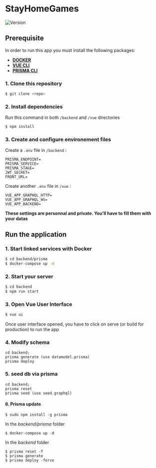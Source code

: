 # StayHomeGames
![Version](https://img.shields.io/badge/version-alpha%201.2-blue)

## Prerequisite
In order to run this app you must install the following packages:
* [**DOCKER**](https://www.docker.com/)
* [**VUE CLI**](https://cli.vuejs.org/guide/installation.html)
* [**PRISMA CLI**](https://www.prisma.io/docs/get-started/01-setting-up-prisma-new-database-JAVASCRIPT-a002/#install-the-prisma-cli)

### 1. Clone this repository
```sh
$ git clone <repo>
```

### 2. Install dependencies
Run this command in both `/backend` and `/vue` directories
```sh
$ npm install
```

### 3. Create and configure environement files
Create a `.env` file in `/backend` :
```
PRISMA_ENDPOINT=
PRISMA_SERVICE=
PRISMA_STAGE=
JWT_SECRET=
FRONT_URL=
```

Create another `.env` file in `/vue` :
```
VUE_APP_GRAPHQL_HTTP=
VUE_APP_GRAPHQL_WS=
VUE_APP_BACKEND=
```

**These settings are personnal and private. You'll have to fill them with your datas**

## Run the application

### 1. Start linked services with Docker
```sh
$ cd backend/prisma
$ docker-compose up -d
```

### 2. Start your server
```sh
$ cd backend
$ npm run start
```

### 3. Open Vue User Interface
```sh
$ vue ui
```
Once user interface opened, you have to click on serve (or build for production) to run the app

### 4. Modify schema
    cd backend;
    prisma generate (use datamodel.prisma)
    prisma deploy

### 5. seed db via prisma
    cd backend;
    prisma reset
    prisma seed (use seed.graphql)


#### 6. Prisma update

    $ sudo npm install -g prisma

In the *backend/prisma* folder

    $ docker-compose up -d

In the *backend* folder

    $ prisma reset -f
    $ prisma generate
    $ prisma deploy -force
